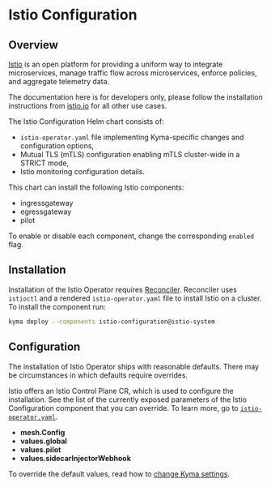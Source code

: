 # Istio Configuration

## Overview

[Istio](https://istio.io/) is an open platform for providing a uniform way to integrate microservices, manage traffic flow across microservices, enforce policies, and aggregate telemetry data.

The documentation here is for developers only, please follow the installation instructions from [istio.io](https://istio.io/docs/setup/install/istioctl/) for all other use cases.

The Istio Configuration Helm chart consists of:

- `istio-operator.yaml` file implementing Kyma-specific changes and configuration options,
- Mutual TLS (mTLS) configuration enabling mTLS cluster-wide in a STRICT mode,
- Istio monitoring configuration details.

This chart can install the following Istio components:

- ingressgateway
- egressgateway
- pilot

To enable or disable each component, change the corresponding `enabled` flag.

## Installation

Installation of the Istio Operator requires [Reconciler](https://github.com/kyma-incubator/reconciler/tree/main/pkg/reconciler/instances/istio). Reconciler uses `istioctl` and a rendered `istio-operator.yaml` file to install Istio on a cluster. To install the component run:

```bash
kyma deploy --components istio-configuration@istio-system
```

## Configuration

The installation of Istio Operator ships with reasonable defaults. There may be circumstances in which defaults require overrides.

Istio offers an Istio Control Plane CR, which is used to configure the installation. See the list of the currently exposed parameters of the Istio Configuration component that you can override. To learn more, go to [`istio-operator.yaml`](https://github.com/kyma-project/kyma/blob/main/resources/istio-configuration/templates/istio-operator.yaml).

- **mesh.Config**
- **values.global**
- **values.pilot**
- **values.sidecarInjectorWebhook**

To override the default values, read how to [change Kyma settings](../../docs/04-operation-guides/operations/03-change-kyma-config-values.md).
